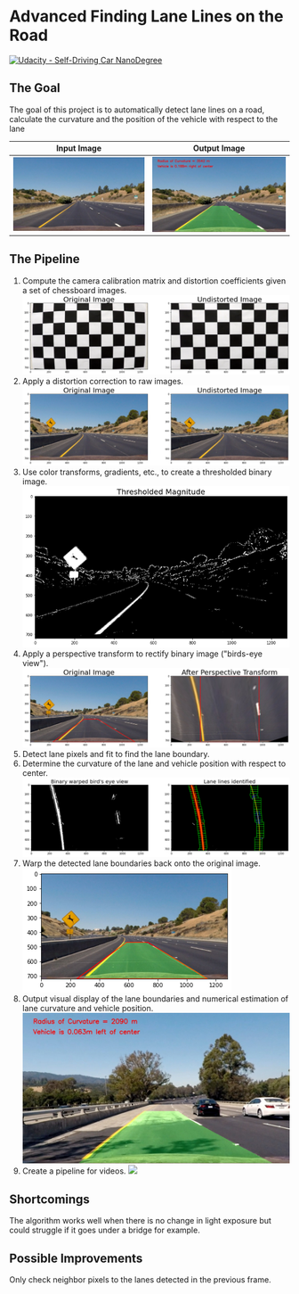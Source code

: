 # **Advanced Finding Lane Lines on the Road** 
[![Udacity - Self-Driving Car NanoDegree](https://s3.amazonaws.com/udacity-sdc/github/shield-carnd.svg)](http://www.udacity.com/drive)


The Goal
---
The goal of this project is to automatically detect lane lines on a road, calculate the curvature and the position of the vehicle with respect to the lane

Input Image                |  Output Image
:-------------------------:|:-------------------------:
<img src="test_images/straight_lines1.jpg"/>  | <img src="output_images/straight_lines1.jpg"/>

The Pipeline
---
1. Compute the camera calibration matrix and distortion coefficients given a set of chessboard images. <img src="readMe_images/1.png"/>
2. Apply a distortion correction to raw images. <img src="readMe_images/2.png"/>
3. Use color transforms, gradients, etc., to create a thresholded binary image. <img src="readMe_images/3.png"/>
4. Apply a perspective transform to rectify binary image ("birds-eye view"). <img src="readMe_images/4.png"/>
5. Detect lane pixels and fit to find the lane boundary. 
6. Determine the curvature of the lane and vehicle position with respect to center. <img src="readMe_images/5&6.png"/>
7. Warp the detected lane boundaries back onto the original image. 
   <img src="readMe_images/7.png"/>
8. Output visual display of the lane boundaries and numerical estimation of lane curvature and vehicle position. <img src="readMe_images/8.jpg"/>
9. Create a pipeline for videos. <img src="output_images/gif-output.gif"/>

Shortcomings
---
The algorithm works well when there is no change in light exposure but could struggle if it goes under a bridge for example.

Possible Improvements
---
Only check neighbor pixels to the lanes detected in the previous frame.
